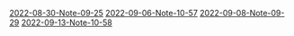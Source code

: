 [2022-08-30-Note-09-25](2022-08-30-Note-09-25.pdf)
[2022-09-06-Note-10-57](2022-09-06-Note-10-57.pdf)
[2022-09-08-Note-09-29](2022-09-08-Note-09-29.pdf)
[2022-09-13-Note-10-58](2022-09-13-Note-10-58.pdf)
